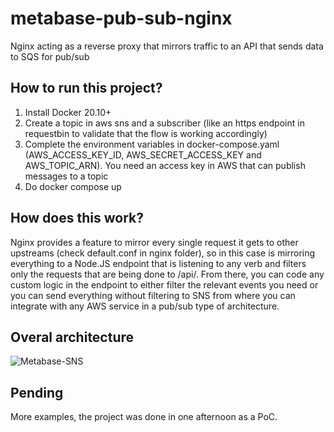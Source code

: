 # metabase-pub-sub-nginx
Nginx acting as a reverse proxy that mirrors traffic to an API that sends data to SQS for pub/sub

## How to run this project?

1) Install Docker 20.10+
2) Create a topic in aws sns and a subscriber (like an https endpoint in requestbin to validate that the flow is working accordingly)
3) Complete the environment variables in docker-compose.yaml (AWS_ACCESS_KEY_ID, AWS_SECRET_ACCESS_KEY and AWS_TOPIC_ARN). You need an access key in AWS that can publish messages to a topic
4) Do docker compose up

## How does this work?

Nginx provides a feature to mirror every single request it gets to other upstreams (check default.conf in nginx folder), so in this case is mirroring everything to a Node.JS endpoint that is listening to any verb and filters only the requests that are being done to /api/. From there, you can code any custom logic in the endpoint to either filter the relevant events you need or you can send everything without filtering to SNS from where you can integrate with any AWS service in a pub/sub type of architecture.

## Overal architecture

![Metabase-SNS](SNS-Metabase.png)

## Pending

More examples, the project was done in one afternoon as a PoC.
